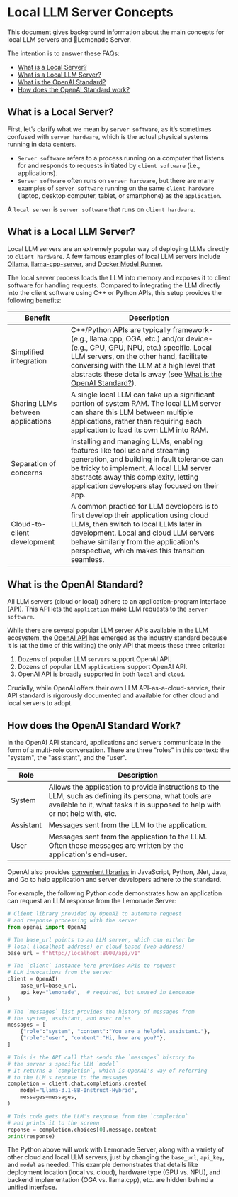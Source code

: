 # Local LLM Server Concepts

This document gives background information about the main concepts for local LLM servers and 🍋Lemonade Server.

The intention is to answer these FAQs:

- [What is a Local Server?](#what-is-a-local-server)
- [What is a Local LLM Server?](#what-is-a-local-llm-server)
- [What is the OpenAI Standard?](#what-is-the-openai-standard)
- [How does the OpenAI Standard work?](#how-does-the-openai-standard-work)

## What is a Local Server?

First, let’s clarify what we mean by `server software`, as it’s sometimes confused with `server hardware`, which is the actual physical systems running in data centers.
- `Server software` refers to a process running on a computer that listens for and responds to requests initiated by `client software` (i.e., applications).
- `Server software` often runs on `server hardware`, but there are many examples of `server software` running on the same `client hardware` (laptop, desktop computer, tablet, or smartphone) as the `application`.

A `local server` is `server software` that runs on `client hardware`.

## What is a Local LLM Server?

Local LLM servers are an extremely popular way of deploying LLMs directly to `client hardware`. A few famous examples of local LLM servers include [Ollama](https://ollama.com/), [llama-cpp-server](https://github.com/ggml-org/llama.cpp/tree/master/tools/server), and [Docker Model Runner](https://docs.docker.com/model-runner/).

The local server process loads the LLM into memory and exposes it to client software for handling requests. Compared to integrating the LLM directly into the client software using C++ or Python APIs, this setup provides the following benefits:

| Benefit | Description |
|---------|-------------|
| Simplified integration | C++/Python APIs are typically framework- (e.g., llama.cpp, OGA, etc.) and/or device- (e.g., CPU, GPU, NPU, etc.) specific. Local LLM servers, on the other hand, facilitate conversing with the LLM at a high level that abstracts these details away (see [What is the OpenAI Standard?](#what-is-the-openai-standard)). |
| Sharing LLMs between applications | A single local LLM can take up a significant portion of system RAM. The local LLM server can share this LLM between multiple applications, rather than requiring each application to load its own LLM into RAM. |
| Separation of concerns | Installing and managing LLMs, enabling features like tool use and streaming generation, and building in fault tolerance can be tricky to implement. A local LLM server abstracts away this complexity, letting application developers stay focused on their app. |
| Cloud-to-client development | A common practice for LLM developers is to first develop their application using cloud LLMs, then switch to local LLMs later in development. Local and cloud LLM servers behave similarly from the application's perspective, which makes this transition seamless. |

## What is the OpenAI Standard?

All LLM servers (cloud or local) adhere to an application-program interface (API). This API lets the `application` make LLM requests to the `server software`.

While there are several popular LLM server APIs available in the LLM ecosystem, the [OpenAI API](https://platform.openai.com/docs/guides/text?api-mode=chat) has emerged as the industry standard because it is (at the time of this writing) the only API that meets these three criteria:
1. Dozens of popular LLM `servers` support OpenAI API.
1. Dozens of popular LLM `applications` support OpenAI API.
1. OpenAI API is broadly supported in both `local` and `cloud`.

Crucially, while OpenAI offers their own LLM API-as-a-cloud-service, their API standard is rigorously documented and available for other cloud and local servers to adopt.

## How does the OpenAI Standard Work?

In the OpenAI API standard, applications and servers communicate in the form of a multi-role conversation. There are three "roles" in this context: the "system", the "assistant", and the "user".

| Role      | Description |
|-----------|-------------|
| System    | Allows the application to provide instructions to the LLM, such as defining its persona, what tools are available to it, what tasks it is supposed to help with or not help with, etc. |
| Assistant | Messages sent from the LLM to the application. |
| User      | Messages sent from the application to the LLM. Often these messages are written by the application's end-user. |

OpenAI also provides [convenient libraries](https://platform.openai.com/docs/libraries/python-library#install-an-official-sdk) in JavaScript, Python, .Net, Java, and Go to help application and server developers adhere to the standard.

For example, the following Python code demonstrates how an application can request an LLM response from the Lemonade Server:

```python
# Client library provided by OpenAI to automate request
# and response processing with the server
from openai import OpenAI

# The base_url points to an LLM server, which can either be
# local (localhost address) or cloud-based (web address)
base_url = f"http://localhost:8000/api/v1"

# The `client` instance here provides APIs to request
# LLM invocations from the server
client = OpenAI(
    base_url=base_url,
    api_key="lemonade",  # required, but unused in Lemonade
)

# The `messages` list provides the history of messages from
# the system, assistant, and user roles
messages = [
    {"role":"system", "content":"You are a helpful assistant."},
    {"role":"user", "content":"Hi, how are you?"},
]

# This is the API call that sends the `messages` history to
# the server's specific LLM `model`
# It returns a `completion`, which is OpenAI's way of referring
# to the LLM's reponse to the messages
completion = client.chat.completions.create(
    model="Llama-3.1-8B-Instruct-Hybrid",
    messages=messages,
)

# This code gets the LLM's response from the `completion`
# and prints it to the screen
reponse = completion.choices[0].message.content
print(response)
```

The Python above will work with Lemonade Server, along with a variety of other cloud and local LLM servers, just by changing the `base_url`, `api_key`, and `model` as needed. This example demonstrates that details like deployment location (local vs. cloud), hardware type (GPU vs. NPU), and backend implementation (OGA vs. llama.cpp), etc. are hidden behind a unified interface.

<!--Copyright (c) 2025 AMD-->

